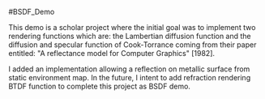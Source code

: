 #BSDF_Demo

This demo is a scholar project where the initial goal was to implement two rendering functions which are: the Lambertian diffusion function and the diffusion and specular function of Cook-Torrance coming from their paper entitled: "A reflectance model for Computer Graphics" [1982].

I added an implementation allowing a reflection on metallic surface from static environment map.
In the future, I intent to add refraction rendering  BTDF function to complete this project as BSDF demo.





